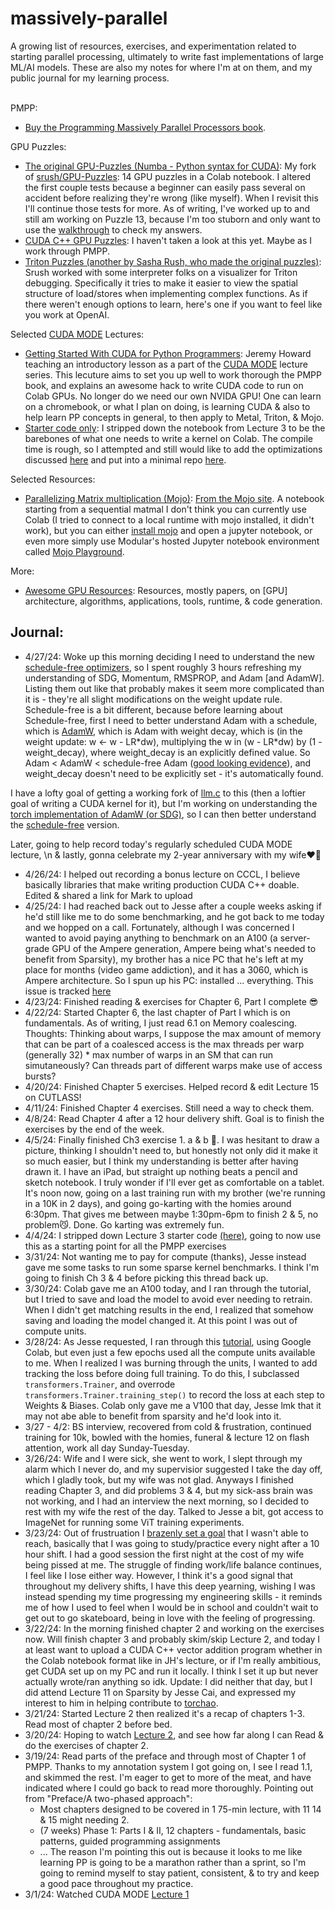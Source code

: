 # massively-parallel
A growing list of resources, exercises, and experimentation related to starting parallel processing, ultimately to write fast implementations of large ML/AI models.
These are also my notes for where I'm at on them, and my public journal for my learning process. <br><br>

PMPP:
- [Buy the Programming Massively Parallel Processors book](https://www.amazon.com/Programming-Massively-Parallel-Processors-Hands/dp/0323912311).

GPU Puzzles:
- [The original GPU-Puzzles (Numba - Python syntax for CUDA)](https://github.com/philipbutler/GPU-Puzzles/tree/new_tests): My fork of [srush/GPU-Puzzles](https://github.com/srush/GPU-Puzzles): 14 GPU puzzles in a Colab notebook. I altered the first couple tests because a beginner can easily pass several on accident before realizing they're wrong (like myself). When I revisit this I'll continue those tests for more. As of writing, I've worked up to and still am working on Puzzle 13, because I'm too stuborn and only want to use the [walkthrough](https://www.youtube.com/watch?v=K4T-YwsOxrM) to check my answers.
- [CUDA C++ GPU Puzzles](https://github.com/dshah3/GPU-Puzzles): I haven't taken a look at this yet. Maybe as I work through PMPP.
- [Triton Puzzles (another by Sasha Rush, who made the original puzzles)](https://github.com/srush/Triton-Puzzles/): Srush worked with some interpreter folks on a visualizer for Triton debugging. Specifically it tries to make it easier to view the spatial structure of load/stores when implementing complex functions. As if there weren't enough options to learn, here's one if you want to feel like you work at OpenAI.

Selected [CUDA MODE](https://github.com/cuda-mode/lectures) Lectures:
- [Getting Started With CUDA for Python Programmers](https://www.youtube.com/watch?v=4sgKnKbR-WE): Jeremy Howard teaching an introductory lesson as a part of the [CUDA MODE](https://github.com/cuda-mode) lecture series. This lecuture aims to set you up well to work thorough the PMPP book, and explains an awesome hack to write CUDA code to run on Colab GPUs. No longer do we need our own NVIDA GPU! One can learn on a chromebook, or what I plan on doing, is learning CUDA & also to help learn PP concepts in general, to then apply to Metal, Triton, & Mojo.
- [Starter code only](https://colab.research.google.com/drive/15mWl0pvuyrriqFEnf1py7TlI9suRsesS?usp=sharing): I stripped down the notebook from Lecture 3 to be the barebones of what one needs to write a kernel on Colab. The compile time is rough, so I attempted and still would like to add the optimizations discussed [here](https://discord.com/channels/1189498204333543425/1189607750876008468/1211605910464495627) and put into a minimal repo [here](https://github.com/pbridger/cuda-experiments/blob/main/main.py).

Selected Resources:
- [Parallelizing Matrix multiplication (Mojo)](https://github.com/modularml/mojo/blob/main/examples/notebooks/Matmul.ipynb):  [From the Mojo site](https://docs.modular.com/mojo/notebooks/Matmul.html). A notebook starting from a sequential matmal I don't think you can currently use Colab (I tried to connect to a local runtime with mojo installed, it didn't work), but you can either [install mojo](https://docs.modular.com/mojo/manual/get-started/#develop-in-the-mojo-playground) and open a jupyter notebook, or even more simply use Modular's hosted Jupyter notebook environment called [Mojo Playground](https://docs.modular.com/mojo/manual/get-started/#develop-in-the-mojo-playground).

More:
- [Awesome GPU Resources](https://github.com/Jokeren/Awesome-GPU): Resources, mostly papers, on [GPU] architecture, algorithms, applications, tools, runtime, & code generation.

## Journal:
- 4/27/24: Woke up this morning deciding I need to understand the new [schedule-free optimizers](https://github.com/facebookresearch/schedule_free), so I spent roughly 3 hours refreshing my understanding of SDG, Momentum, RMSPROP, and Adam \[and AdamW\]. Listing them out like that probably makes it seem more complicated than it is - they're all slight modifications on the weight update rule. Schedule-free is a bit different, because before learning about Schedule-free, first I need to better understand Adam with a schedule, which is [AdamW](https://arxiv.org/pdf/1711.05101), which is Adam with weight decay, which is (in the weight update: w <- w - LR\*dw), multiplying the w in (w - LR*dw) by (1 - weight_decay), where weight_decay is an explicitly defined value. So Adam < AdamW < schedule-free Adam ([good looking evidence](https://twitter.com/aaron_defazio/status/1777729858589585632)), and weight_decay doesn't need to be explicitly set - it's automatically found.

I have a lofty goal of getting a working fork of [llm.c](https://github.com/karpathy/llm.c/blob/12da2c16cc996f3049a81f8bd4608589d77026f0/train_gpt2.c#L922) to this (then a loftier goal of writing a CUDA kernel for it), but I'm working on understanding the [torch implementation of AdamW (or SDG)](https://pytorch.org/docs/stable/generated/torch.optim.AdamW.html#torch.optim.AdamW), so I can then better understand the [schedule-free](https://github.com/facebookresearch/schedule_free/blob/main/schedulefree/adamw_schedulefree.py) version.

Later, going to help record today's regularly scheduled CUDA MODE lecture, \n
& lastly, gonna celebrate my 2-year anniversary with my wife❤️‍🔥

- 4/26/24: I helped out recording a bonus lecture on CCCL, I believe basically libraries that make writing production CUDA C++ doable. Edited & shared a link for Mark to upload
- 4/25/24: I had reached back out to Jesse after a couple weeks asking if he'd still like me to do some benchmarking, and he got back to me today and we hopped on a call. Fortunately, although I was concerned I wanted to avoid paying anything to benchmark on an A100 (a server-grade GPU of the Ampere generation, Ampere being what's needed to benefit from Sparsity), my brother has a nice PC that he's left at my place for months (video game addiction), and it has a 3060, which is Ampere architecture. So I spun up his PC: installed ... everything. This issue is tracked [here](https://github.com/pytorch/ao/issues/174#issue-2264142720)
- 4/23/24: Finished reading & exercises for Chapter 6, Part I complete 😎
- 4/22/24: Started Chapter 6, the last chapter of Part I which is on fundamentals. As of writing, I just read 6.1 on Memory coalescing. Thoughts: Thinking about warps, I suppose the max amount of memory that can be part of a coalesced access is the max threads per warp (generally 32) * max number of warps in an SM that can run simutaneously? Can threads part of different warps make use of access bursts?
- 4/20/24: Finished Chapter 5 exercises. Helped record & edit Lecture 15 on CUTLASS!
- 4/11/24: Finished Chapter 4 exercises. Still need a way to check them.
- 4/8/24: Read Chapter 4 after a 12 hour delivery shift. Goal is to finish the exercises by the end of the week.
- 4/5/24: Finally finished Ch3 exercise 1. a & b 🥳. I was hesitant to draw a picture, thinking I shouldn't need to, but honestly not only did it make it so much easier, but I think my understanding is better after having drawn it. I have an iPad, but straight up nothing beats a pencil and sketch notebook. I truly wonder if I'll ever get as comfortable on a tablet. It's noon now, going on a last training run with my brother (we're running in a 10K in 2 days), and going go-karting with the homies around 6:30pm. That gives me between maybe 1:30pm-6pm to finish 2 & 5, no problem😼. Done. Go karting was extremely fun.
- 4/4/24: I stripped down Lecture 3 starter code [(here)](https://colab.research.google.com/drive/15mWl0pvuyrriqFEnf1py7TlI9suRsesS?usp=sharing), going to now use this as a starting point for all the PMPP exercises
- 3/31/24: Not wanting me to pay for compute (thanks), Jesse instead gave me some tasks to run some sparse kernel benchmarks. I think I'm going to finish Ch 3 & 4 before picking this thread back up.
- 3/30/24: Colab gave me an A100 today, and I ran through the tutorial, but I tried to save and load the model to avoid ever needing to retrain. When I didn't get matching results in the end, I realized that somehow saving and loading the model changed it. At this point I was out of compute units.
- 3/28/24: As Jesse requested, I ran through this [tutorial](https://pytorch.org/tutorials/prototype/semi_structured_sparse.html), using Google Colab, but even just a few epochs used all the compute units available to me. When I realized I was burning through the units, I wanted to add tracking the loss before doing full training. To do this, I subclassed `transformers.Trainer`, and overrode `transformers.Trainer.training_step()` to record the loss at each step to Weights & Biases. Colab only gave me a V100 that day, Jesse lmk that it may not abe able to benefit from sparsity and he'd look into it.
- 3/27 - 4/2: BS interview, recovered from cold & frustration, continued training for 10k, bowled with the homies, funeral & lecture 12 on flash attention, work all day Sunday-Tuesday.
- 3/26/24: Wife and I were sick, she went to work, I slept through my alarm which I never do, and my supervisior suggested I take the day off, which I gladly took, but my wife was not glad. Anyways I finished reading Chapter 3, and did problems 3 & 4, but my sick-ass brain was not working, and I had an interview the next morning, so I decided to rest with my wife the rest of the day. Talked to Jesse a bit, got access to ImageNet for running some ViT training experiments.
- 3/23/24: Out of frustruation I [brazenly set a goal](https://discord.com/channels/1189498204333543425/1194427148656721970/1221116804030795896) that I wasn't able to reach, basically that I was going to study/practice every night after a 10 hour shift. I had a good session the first night at the cost of my wife being pissed at me. The struggle of finding work/life balance continues, I feel like I lose either way. However, I think it's a good signal that throughout my delivery shifts, I have this deep yearning, wishing I was instead spending my time progressing my engineering skills - it reminds me of how I used to feel when I would be in school and couldn't wait to get out to go skateboard, being in love with the feeling of progressing.
- 3/22/24: In the morning finished chapter 2 and working on the exercises now. Will finish chapter 3 and probably skim/skip Lecture 2, and today I at least want to upload a CUDA C++ vector addition program whether in the Colab notebook format like in JH's lecture, or if I'm really ambitious, get CUDA set up on my PC and run it locally. I think I set it up but never actually wrote/ran anything so idk. Update: I did neither that day, but I did attend Lecture 11 on Sparsity by Jesse Cai, and expressed my interest to him in helping contribute to [torchao](https://github.com/pytorch-labs/ao).
- 3/21/24: Started Lecture 2 then realized it's a recap of chapters 1-3. Read most of chapter 2 before bed.
- 3/20/24: Hoping to watch [Lecture 2](https://www.youtube.com/watch?v=NQ-0D5Ti2dc), and see how far along I can Read & do the exercises of chapter 2.
- 3/19/24: Read parts of the preface and through most of Chapter 1 of PMPP. Thanks to my annotation system I got going on, I see I read 1.1, and skimmed the rest. I'm eager to get to more of the meat, and have indicated where I could go back to read more thoroughly.
Pointing out from "Preface/A two-phased approach":
  - Most chapters designed to be covered in 1 75-min lecture, with 11 14 & 15 might needing 2.
  - (7 weeks) Phase 1: Parts I & II, 12 chapters - fundamentals, basic patterns, guided programming assignments
  - ...
The reason I'm pointing this out is because it looks to me like learning PP is going to be a marathon rather than a sprint, so I'm going to remind myself to stay patient, consistent, & to try and keep a good pace throughout my practice.
- 3/1/24: Watched CUDA MODE [Lecture 1](https://www.youtube.com/watch?v=LuhJEEJQgUM)
